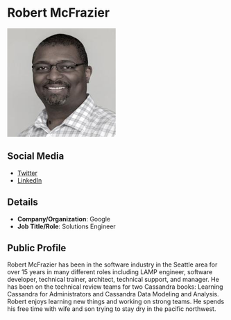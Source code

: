 
# Robert McFrazier
![image](images/robert-mcfrazier.jpg)

## Social Media

* [Twitter](https://www.twitter.com/rmcfrazier) 
* [LinkedIn](https://www.linkedin.com/in/robert-mcfrazier-00a3323)


## Details

* **Company/Organization**: Google
* **Job Title/Role**: Solutions Engineer

## Public Profile

Robert McFrazier has been in the software industry in the Seattle area for over 15 years in many different roles including LAMP engineer, software developer, technical trainer, architect, technical support, and manager. He has been on the technical review teams for two Cassandra books: Learning Cassandra for Administrators and Cassandra Data Modeling and Analysis. Robert enjoys learning new things and working on strong teams. He spends his free time with wife and son trying to stay dry in the pacific northwest. 

